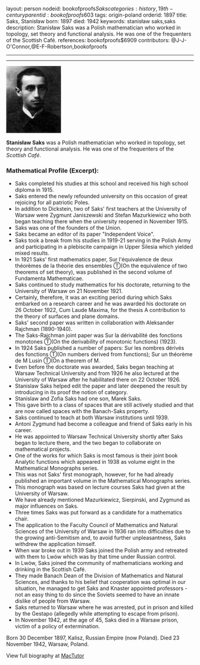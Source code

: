 layout: person
nodeid: bookofproofs$Saks
categories: history,19th-century
parentid: bookofproofs$603
tags: origin-poland
orderid: 1897
title: Saks, Stanisław
born: 1897
died: 1942
keywords: stanisław saks,saks
description: Stanisław Saks was a Polish mathematician who worked in topology, set theory and functional analysis. He was one of the frequenters of the Scottish Café.
references: bookofproofs$6909
contributors: @J-J-O'Connor,@E-F-Robertson,bookofproofs

---



---

![Saks.jpg](https://github.com/bookofproofs/bookofproofs.github.io/blob/main/_sources/_assets/images/portraits/Saks.jpg?raw=true)

**Stanisław Saks** was a Polish mathematician who worked in topology, set theory and functional analysis. He was one of the frequenters of the _Scottish Café_.

### Mathematical Profile (Excerpt):
* Saks completed his studies at this school and received his high school diploma in 1915.
* Saks entered the newly refounded university on this occasion of great rejoicing for all patriotic Poles.
* In addition to Dickstein, two of Saks' first teachers at the University of Warsaw were Zygmunt Janiszewski and Stefan Mazurkiewicz who both began teaching there when the university reopened in November 1915.
* Saks was one of the founders of the Union.
* Saks became an editor of its paper "Independent Voice".
* Saks took a break from his studies in 1919-21 serving in the Polish Army and participating in a plebiscite campaign in Upper Silesia which yielded mixed results.
* In 1921 Saks' first mathematics paper, Sur l'équivalence de deux théorèmes de la théorie des ensembles Ⓣ(On the equivalence of two theorems of set theory), was published in the second volume of Fundamenta Mathematicae.
* Saks continued to study mathematics for his doctorate, returning to the University of Warsaw on 21 November 1921.
* Certainly, therefore, it was an exciting period during which Saks embarked on a research career and he was awarded his doctorate on 26 October 1922, Cum Laude Maxima, for the thesis A contribution to the theory of surfaces and plane domains.
* Saks' second paper was written in collaboration with Aleksander Rajchman (1890-1940).
* The Saks-Rajchman joint paper was Sur la dérivabilité des fonctions monotones Ⓣ(On the derivability of monotonic functions) (1923).
* In 1924 Saks published a number of papers: Sur les nombres dérivés des fonctions Ⓣ(On numbers derived from functions); Sur un théorème de M Lusin Ⓣ(On a theorem of M.
* Even before the doctorate was awarded, Saks began teaching at Warsaw Technical University and from 1926 he also lectured at the University of Warsaw after he habilitated there on 22 October 1926.
* Stanislaw Saks helped edit the paper and later deepened the result by introducing in its proof the notion of category.
* Stanislaw and Zofia Saks had one son, Marek Saks.
* This gave birth to a class of spaces that are still actively studied and that are now called spaces with the Banach-Saks property.
* Saks continued to teach at both Warsaw institutions until 1939.
* Antoni Zygmund had become a colleague and friend of Saks early in his career.
* He was appointed to Warsaw Technical University shortly after Saks began to lecture there, and the two began to collaborate on mathematical projects.
* One of the works for which Saks is most famous is their joint book Analytic functions which appeared in 1938 as volume eight in the Mathematical Monographs series.
* This was not Saks' first monograph, however, for he had already published an important volume in the Mathematical Monographs series.
* This monograph was based on lecture courses Saks had given at the University of Warsaw.
* We have already mentioned Mazurkiewicz, Sierpinski, and Zygmund as major influences on Saks.
* Three times Saks was put forward as a candidate for a mathematics chair.
* The application to the Faculty Council of Mathematics and Natural Sciences of the University of Warsaw in 1936 ran into difficulties due to the growing anti-Semitism and, to avoid further unpleasantness, Saks withdrew the application himself.
* When war broke out in 1939 Saks joined the Polish army and retreated with them to Lwów which was by that time under Russian control.
* In Lwów, Saks joined the community of mathematicians working and drinking in the Scottish Café.
* They made Banach Dean of the Division of Mathematics and Natural Sciences, and thanks to his belief that cooperation was optimal in our situation, he managed to get Saks and Knaster appointed professors - not an easy thing to do since the Soviets seemed to have an innate dislike of people from Warsaw.
* Saks returned to Warsaw where he was arrested, put in prison and killed by the Gestapo (allegedly while attempting to escape from prison).
* In November 1942, at the age of 45, Saks died in a Warsaw prison, victim of a policy of extermination.

Born 30 December 1897, Kalisz, Russian Empire (now Poland). Died 23 November 1942, Warsaw, Poland.

View full biography at [MacTutor](https://mathshistory.st-andrews.ac.uk/Biographies/Saks/)
